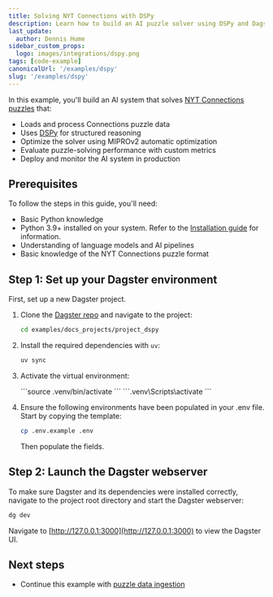 ```yaml
---
title: Solving NYT Connections with DSPy
description: Learn how to build an AI puzzle solver using DSPy and Dagster
last_update:
  author: Dennis Hume
sidebar_custom_props:
  logo: images/integrations/dspy.png
tags: [code-example]
canonicalUrl: '/examples/dspy'
slug: '/examples/dspy'
---
```


In this example, you'll build an AI system that solves [NYT Connections puzzles](https://www.nytimes.com/games/connections) that:

- Loads and process Connections puzzle data
- Uses [DSPy](https://dspy.ai/) for structured reasoning
- Optimize the solver using MIPROv2 automatic optimization
- Evaluate puzzle-solving performance with custom metrics
- Deploy and monitor the AI system in production

## Prerequisites

To follow the steps in this guide, you'll need:

- Basic Python knowledge
- Python 3.9+ installed on your system. Refer to the [Installation guide](/getting-started/installation) for information.
- Understanding of language models and AI pipelines
- Basic knowledge of the NYT Connections puzzle format

## Step 1: Set up your Dagster environment

First, set up a new Dagster project.

1. Clone the [Dagster repo](https://github.com/dagster-io/dagster) and navigate to the project:

   ```bash
   cd examples/docs_projects/project_dspy
   ```

2. Install the required dependencies with `uv`:

   ```bash
   uv sync
   ```

3. Activate the virtual environment:

   <Tabs>
     <TabItem value="macos" label="MacOS">
       ```source .venv/bin/activate ```
     </TabItem>
     <TabItem value="windows" label="Windows">
       ```.venv\Scripts\activate ```
     </TabItem>
   </Tabs>

4. Ensure the following environments have been populated in your .env file. Start by copying the template:

   ```bash
   cp .env.example .env
   ```

   Then populate the fields.

## Step 2: Launch the Dagster webserver

To make sure Dagster and its dependencies were installed correctly, navigate to the project root directory and start the Dagster webserver:

```bash
dg dev
```

Navigate to [http://127.0.0.1:3000](http://127.0.0.1:3000) to view the Dagster UI.

## Next steps

- Continue this example with [puzzle data ingestion](/examples/full-pipelines/dspy/data-ingestion)
